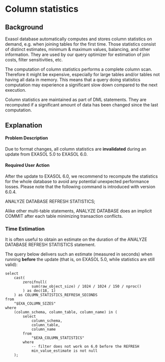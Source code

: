 # Column statistics 
## Background

Exasol database automatically computes and stores column statistics on demand, e.g. when joining tables for the first time. Those statistics consist of distinct estimates, minimum & maximum values, balancing, and other information. They are used by our query optimizer for estimation of join costs, filter sensitivities, etc.

The computation of column statistics performs a complete column scan. Therefore it might be expensive, especially for large tables and/or tables not having all data in memory. This means that a query doing statistics computation may experience a significant slow down compared to the next execution.

Column statistics are maintained as part of DML statements. They are recomputed if a significant amount of data has been changed since the last computation. 

## Explanation

#### Problem Description

Due to format changes, all column statistics are **invalidated** during an update from EXASOL 5.0 to EXASOL 6.0.

#### Required User Action

After the update to EXASOL 6.0, we recommend to recompute the statistics for the whole database to avoid any potential unexpected performance losses. Please note that the following command is introduced with version 6.0.4.

ANALYZE DATABASE REFRESH STATISTICS;

Alike other multi-table statements, ANALYZE DATABASE does an implicit COMMIT after each table minimizing transaction conflicts.

### Time Estimation

It is often useful to obtain an estimate on the duration of the ANALYZE DATABASE REFRESH STATISTICS statement.

The query below delivers such an estimate (measured in seconds) when running **before** the update (that is, on EXASOL 5.0, while statistics are still valid):


```"code
select
    cast(
        zeroifnull(
            sum(raw_object_size) / 1024 / 1024 / 150 / nproc()
        ) as dec(18, 1)
    ) as COLUMN_STATISTICS_REFRESH_SECONDS
from
    "$EXA_COLUMN_SIZES"
where
    (column_schema, column_table, column_name) in (
        select
            column_schema,
            column_table,
            column_name
        from
            "$EXA_COLUMN_STATISTICS"
        where
            -- filter does not work on 6.0 before the REFRESH
            min_value_estimate is not null  
    ); 
```


